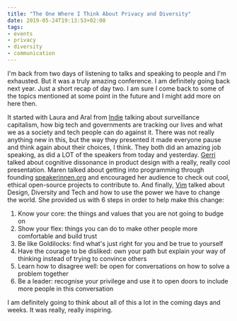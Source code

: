 ```yaml
---
title: "The One Where I Think About Privacy and Diversity"
date: 2019-05-24T19:13:53+02:00
tags: 
- events
- privacy
- diversity
- communication
---
```


I'm back from two days of listening to talks and speaking to people and I'm exhausted. But it was a truly amazing conference. I am definitely going back next year. Just a short recap of day two. I am sure I come back to some of the topics mentioned at some point in the future and I might add more on here then.

It started with Laura and Aral from [Indie](https://ind.ie) talking about surveillance capitalism, how big tech and governments are tracking our lives and what we as a society and tech people can do against it. There was not really anything new in this, but the way they presented it made everyone pause and think again about their choices, I think. They both did an amazing job speaking, as did a LOT of the speakers from today and yesterday. [Gerri](https://muehle-design.com/) talked about cognitive dissonance in product design with a really, really cool presentation. Maren talked about getting into programming through founding [speakerinnen.org](https://speakerinnen.org/) and encouraged her audience to check out cool, ethical open-source projects to contribute to. And finally, [Vim](https://twitter.com/ThatGirlVim) talked about Design, Diversity and Tech and how to use the power we have to change the world. She provided us with 6 steps in order to help make this change: 

1. Know your core: the things and values that you are not going to budge on
2. Show your flex: things you can do to make other people more comfortable and build trust
3. Be like Goldilocks: find what's just right for you and be true to yourself
4. Have the courage to be disliked: own your path but explain your way of thinking instead of trying to convince others
5. Learn how to disagree well: be open for conversations on how to solve a problem together
6. Be a leader: recognise your privilege and use it to open doors to include more people in this conversation

I am definitely going to think about all of this a lot in the coming days and weeks. It was really, really inspiring. 
